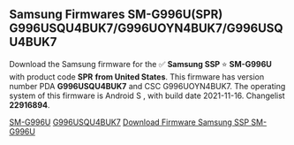 <h2>Samsung Firmwares SM-G996U(SPR) G996USQU4BUK7/G996UOYN4BUK7/G996USQU4BUK7</h2>
Download the Samsung firmware for the ✅ <strong>Samsung SSP </strong> ⭐ <strong>SM-G996U</strong> with product code <strong>SPR</strong> <strong> from United States</strong>. This firmware has version number PDA <strong>G996USQU4BUK7</strong> and CSC G996UOYN4BUK7. The operating system of this firmware is Android S , with build date 2021-11-16. Changelist <strong>22916894</strong>.


[SM-G996U](https://samfirm.shop/samsung/model/SM-G996U)
[G996USQU4BUK7](https://samfirm.shop/samsung/pda/G996USQU4BUK7)
[Download Firmware Samsung SSP SM-G996U](https://samfirm.shop/samsung/firmware/474534)
